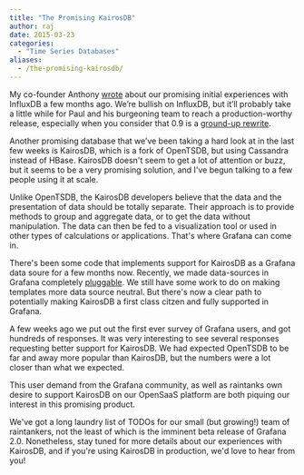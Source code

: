 ```yaml
---
title: "The Promising KairosDB"
author: raj
date: 2015-03-23
categories:
  - "Time Series Databases"
aliases:
  - /the-promising-kairosdb/
---
```


My co-founder Anthony [wrote](https://blog.raintank.io/influxdb-first-impressions/) about our promising initial experiences with InfluxDB a few months ago. We’re bullish on InfluxDB, but it’ll probably take a little while for Paul and his burgeoning team to reach a production-worthy release, especially when you consider that 0.9 is a [ground-up rewrite](https://speakerdeck.com/pauldix/refactoring-influxdb-from-go-to-go).

Another promising database that we’ve been taking a hard look at in the last few weeks is KairosDB, which is a fork of OpenTSDB, but using Cassandra instead of HBase. KairosDB doesn't seem to get a lot of attention or buzz, but it seems to be a very promising solution, and I've begun talking to a few people using it at scale.

Unlike OpenTSDB, the KairosDB developers believe that the data and the presentation of data should be totally separate. Their approach is to provide methods to group and aggregate data, or to get the data without manipulation. The data can then be fed to a visualization tool or used in other types of calculations or applications. That's where Grafana can come in.

There's been some code that implements support for KairosDB as a Grafana data soure for a few months now. Recently, we made data-sources in Grafana completely [pluggable](https://github.com/grafana/grafana/issues/1472). We still have some work to do on making templates more data source neutral. But there's now a clear path to potentially making KairosDB a first class citzen and fully supported in Grafana.

A few weeks ago we put out the first ever survey of Grafana users, and got hundreds of responses. It was very interesting to see several responses requesting better support for KairosDB. We had expected OpenTSDB to be far and away more popular than KairosDB, but the numbers were a lot closer than what we expected.

This user demand from the Grafana community, as well as raintanks own desire to support KairosDB on our OpenSaaS platform are both piquing our interest in this promising product.

We've got a long laundry list of TODOs for our small (but growing!) team of raintankers, not the least of which is the imminent beta release of Grafana 2.0. Nonetheless, stay tuned for more details about our experiences with KairosDB, and if you're using KairosDB in production, we'd love to hear from you!




